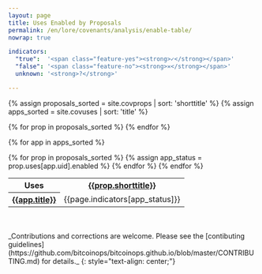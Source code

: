 ```yaml
---
layout: page
title: Uses Enabled by Proposals
permalink: /en/lore/covenants/analysis/enable-table/
nowrap: true

indicators:
  "true":  '<span class="feature-yes"><strong>✓</strong></span>'
  "false": '<span class="feature-no"><strong>✕</strong></span>'
  unknown: '<strong>?</strong>'

---
```

<style>
th, td { text-align: center; }
h1, h2, h3, h4, h5, h6 { text-align: center; }
</style>

{% assign proposals_sorted = site.covprops | sort: 'shorttitle' %}
{% assign apps_sorted = site.covuses | sort: 'title' %}
<table class="compatibility">
  <tr>
    <th>Uses</th>
    {% for prop in proposals_sorted %}
    <th><a href="{{prop.url}}">{{prop.shorttitle}}</a></th>
    {% endfor %}
  </tr>

  {% for app in apps_sorted %}
  <tr>
    <th><a href="{{app.url}}">{{app.title}}</a></th>
    {% for prop in proposals_sorted %}
      {% assign app_status = prop.uses[app.uid].enabled %}
      <td class="status_{{app_status}}">{{page.indicators[app_status]}}</td>
    {% endfor %}
  </tr>
  {% endfor %}

</table>

<br/>
<br/>
_Contributions and corrections are welcome. Please see the [contibuting
guidelines](https://github.com/bitcoinops/bitcoinops.github.io/blob/master/CONTRIBUTING.md)
for details._
{: style="text-align: center;"}
